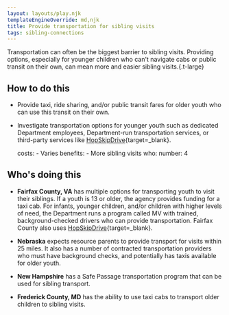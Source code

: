 ```yaml
---
layout: layouts/play.njk
templateEngineOverride: md,njk
title: Provide transportation for sibling visits
tags: sibling-connections
---
```


Transportation can often be the biggest barrier to sibling visits. Providing options, especially for younger children who can't navigate cabs or public transit on their own, can mean more and easier sibling visits.{.t-large}


## How to do this

* Provide taxi, ride sharing, and/or public transit fares for older youth who can use this transit on their own.

* Investigate transportation options for younger youth such as dedicated Department employees, Department-run transportation services, or third-party services like [HopSkipDrive](https://www.hopskipdrive.com){target=_blank}.

    costs:
      - Varies
    benefits:
      - More sibling visits
    who:
      number: 4

## Who's doing this

* **Fairfax County, VA** has multiple options for transporting youth to visit their siblings. If a youth is 13 or older, the agency provides funding for a taxi cab. For infants, younger children, and/or children with higher levels of need, the Department runs a program called MV with trained, background-checked drivers who can provide transportation. Fairfax County also uses [HopSkipDrive](https://www.hopskipdrive.com){target=_blank}.

* **Nebraska** expects resource parents to provide transport for visits within 25 miles. It also has a number of contracted transportation providers who must have background checks, and potentially has taxis available for older youth.

* **New Hampshire** has a Safe Passage transportation program that can be used for sibling transport.

* **Frederick County, MD** has the ability to use taxi cabs to transport older children to sibling visits.